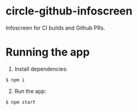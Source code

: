 # circle-github-infoscreen

Infoscreen for CI builds and Github PRs.

# Running the app

1. Install dependencies:

```
$ npm i
```

2. Run the app:

```
$ npm start
```
